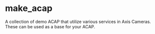 # make_acap
A collection of demo ACAP that utilize various services in Axis Cameras.  These can be used as a base for your ACAP.
